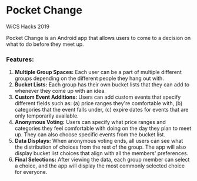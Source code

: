 # Pocket Change
WiCS Hacks 2019

Pocket Change is an Android app that allows users to come to a decision on what to do before they meet up. 

### Features:
1. **Multiple Group Spaces:** Each user can be a part of multiple different groups depending on the different people they hang out with.
2. **Bucket Lists:** Each group has their own bucket lists that they can add to whenever they come up with an idea.
3. **Custom Event Additions:** Users can add custom events that specify different fields such as:
	(a) price ranges they're comfortable with,
	(b) categories that the event falls under,
	(c) expire dates for events that are only temporarily available.
4. **Anonymous Voting:** Users can specify what price ranges and categories they feel comfortable with doing on the day they plan to meet up. They can also choose specific events from the bucket list.
5. **Data Displays:** When anonymous voting ends, all users can see what the distribution of choices from the rest of the group. The app will also display bucket list choices that align with all the members' preferences.
6. **Final Selections:** After viewing the data, each group member can select a choice, and the app will display the most commonly selected choice for everyone.